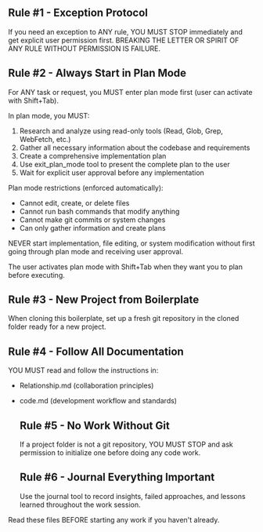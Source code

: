   ## Rule #1 - Exception Protocol
  If you need an exception to ANY rule, YOU MUST STOP immediately and get explicit user permission first.
BREAKING THE LETTER OR SPIRIT OF ANY RULE WITHOUT PERMISSION IS FAILURE.

  ## Rule #2 - Always Start in Plan Mode
  For ANY task or request, you MUST enter plan mode first (user can activate with Shift+Tab).

  In plan mode, you MUST:
  1. Research and analyze using read-only tools (Read, Glob, Grep, WebFetch, etc.)
  2. Gather all necessary information about the codebase and requirements
  3. Create a comprehensive implementation plan
  4. Use exit_plan_mode tool to present the complete plan to the user
  5. Wait for explicit user approval before any implementation

  Plan mode restrictions (enforced automatically):
  - Cannot edit, create, or delete files
  - Cannot run bash commands that modify anything
  - Cannot make git commits or system changes
  - Can only gather information and create plans

  NEVER start implementation, file editing, or system modification without first going through plan mode and
  receiving user approval.

  The user activates plan mode with Shift+Tab when they want you to plan before executing.

  ## Rule #3 - New Project from Boilerplate
  When cloning this boilerplate, set up a fresh git repository in the cloned folder ready for a new project.

  ## Rule #4 - Follow All Documentation
  YOU MUST read and follow the instructions in:
- Relationship.md (collaboration principles)
- code.md (development workflow and standards)

  ## Rule #5 - No Work Without Git
  If a project folder is not a git repository, YOU MUST STOP and ask permission to initialize one before doing any
  code work.

  ## Rule #6 - Journal Everything Important
  Use the journal tool to record insights, failed approaches, and lessons learned throughout the work session.

Read these files BEFORE starting any work if you haven't already.
